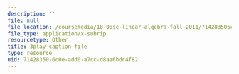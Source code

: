 ```yaml
---
description: ''
file: null
file_location: /coursemedia/18-06sc-linear-algebra-fall-2011/714283506c0eadd0a7ccd8aa6bdc4f82_qEBi0K5wfOs.srt
file_type: application/x-subrip
resourcetype: Other
title: 3play caption file
type: resource
uid: 71428350-6c0e-add0-a7cc-d8aa6bdc4f82
---
```

